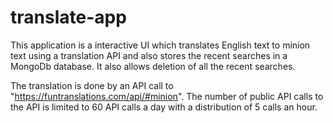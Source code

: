 # translate-app
This application is a interactive UI which translates English text to minion text using a translation API and also stores the recent searches in a MongoDb database. It also allows deletion of all the recent searches. 

The translation is done by an API call to "https://funtranslations.com/api/#minion". The number of public API calls to the API is limited to 60 API calls a day with a distribution of 5 calls an hour.
